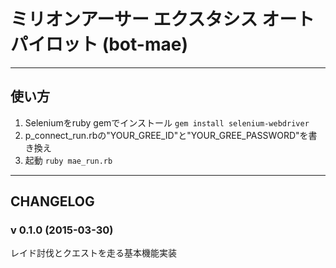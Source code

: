# ミリオンアーサー エクスタシス オートパイロット (bot-mae)

----
## 使い方
1. Seleniumをruby gemでインストール
`gem install selenium-webdriver`
2. p_connect_run.rbの"YOUR_GREE_ID"と"YOUR_GREE_PASSWORD"を書き換え
3. 起動
`ruby mae_run.rb`

----
## CHANGELOG

### v 0.1.0 (2015-03-30)
レイド討伐とクエストを走る基本機能実装
